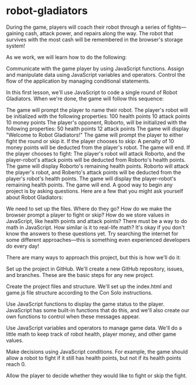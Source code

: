 # robot-gladiators

During the game, players will coach their robot through a series of fights—gaining cash, attack power, and repairs along the way. The robot that survives with the most cash will be remembered in the browser's storage system!

As we work, we will learn how to do the following:

Communicate with the game player by using JavaScript functions.
Assign and manipulate data using JavaScript variables and operators.
Control the flow of the application by managing conditional statements.

In this first lesson, we'll use JavaScript to code a single round of Robot Gladiators. When we're done, the game will follow this sequence:

The game will prompt the player to name their robot.
The player's robot will be initialized with the following properties:
100 health points
10 attack points
10 money points
The player's opponent, Roborto, will be initialized with the following properties:
50 health points
12 attack points
The game will display "Welcome to Robot Gladiators!"
The game will prompt the player to either fight the round or skip it.
If the player chooses to skip:
A penalty of 10 money points will be deducted from the player's robot.
The game will end.
If the player chooses to fight:
The player's robot will attack Roborto, and the player-robot's attack points will be deducted from Roborto's health points.
The game will display Roborto's remaining health points.
Roborto will attack the player's robot, and Roberto's attack points will be deducted from the player's robot's health points.
The game will display the player-robot's remaining health points.
The game will end.
A good way to begin any project is by asking questions. Here are a few that you might ask yourself about Robot Gladiators:

We need to set up the files. Where do they go?
How do we make the browser prompt a player to fight or skip?
How do we store values in JavaScript, like health points and attack points?
There must be a way to do math in JavaScript. How similar is it to real-life math?
It's okay if you don't know the answers to these questions yet. Try searching the internet for some different approaches—this is something even experienced developers do every day!

There are many ways to approach this project, but this is how we'll do it:

Set up the project in GitHub. We'll create a new GitHub repository, issues, and branches. These are the basic steps for any new project.

Create the project files and structure. We'll set up the index.html and game.js file structure according to the Con Solo instructions.

Use JavaScript functions to display the game status to the player. JavaScript has some built-in functions that do this, and we'll also create our own functions to control when these messages appear.

Use JavaScript variables and operators to manage game data. We'll do a little math to keep track of robot health, player money, and other game values.

Make decisions using JavaScript conditions. For example, the game should allow a robot to fight if it still has health points, but not if its health points reach 0.

Allow the player to decide whether they would like to fight or skip the fight.